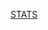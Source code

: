 [STATS](https://github-readme-stats.vercel.app/api/top-langs/?username=dalmatheo&layout=compact&locale=fr&theme=gotham)
